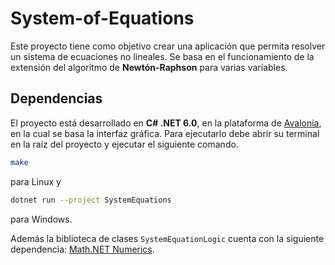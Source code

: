 # System-of-Equations

Este proyecto tiene como objetivo crear una aplicación que permita resolver un sistema de ecuaciones no lineales. Se basa en el funcionamiento de la extensión del algoritmo de **Newtón-Raphson** para varias variables.

## Dependencias

El proyecto está desarrollado en **C# .NET 6.0**, en la plataforma de <a href="https://avaloniaui.net/">Avalonia</a>, en la cual se basa la interfaz gráfica. Para ejecutarlo debe abrir su terminal en la raíz del proyecto y ejecutar el siguiente comando.

```bash
make
```

para Linux y

```bash
dotnet run --project SystemEquations
```

para Windows.

Además la biblioteca de clases `SystemEquationLogic` cuenta con la siguiente dependencia: <a href="https://numerics.mathdotnet.com/">Math.NET Numerics</a>.
